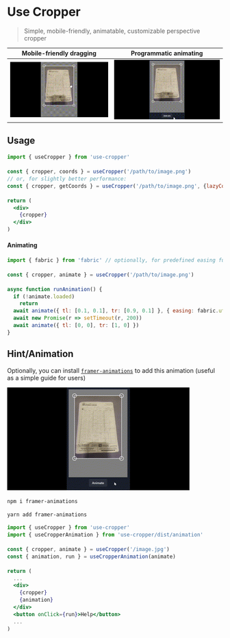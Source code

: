 # Use Cropper

> Simple, mobile-friendly, animatable, customizable perspective cropper

Mobile-friendly dragging            |  Programmatic animating
:-------------------------:|:-------------------------:
![Cropper in action](media/cropper.gif)  |  ![Cropper animation](media/cropper-animation.gif)

## Usage

```jsx
import { useCropper } from 'use-cropper'

const { cropper, coords } = useCropper('/path/to/image.png')
// or, for slightly better performance:
const { cropper, getCoords } = useCropper('/path/to/image.png', {lazyCoords: true})

return (
  <div>
    {cropper}
  </div>
)
```

#### Animating
```jsx
import { fabric } from 'fabric' // optionally, for predefined easing functions

const { cropper, animate } = useCropper('/path/to/image.png')

async function runAnimation() {
  if (!animate.loaded)
    return
  await animate({ tl: [0.1, 0.1], tr: [0.9, 0.1] }, { easing: fabric.util.ease.easeOutExpo })
  await new Promise(r => setTimeout(r, 200))
  await animate({ tl: [0, 0], tr: [1, 0] })
}
```

## Hint/Animation

Optionally, you can install [`framer-animations`](https://www.npmjs.com/package/framer-animations) to add this animation (useful as a simple guide for users)

![User hint animation](media/cropper-hint.gif)

```bash
npm i framer-animations
```

```bash
yarn add framer-animations
```

```jsx
import { useCropper } from 'use-cropper'
import { useCropperAnimation } from 'use-cropper/dist/animation'

const { cropper, animate } = useCropper('/image.jpg')
const { animation, run } = useCropperAnimation(animate)

return (
  ...
  <div>
    {cropper}
    {animation}
  </div>
  <button onClick={run}>Help</button>
  ...
)
```